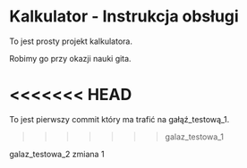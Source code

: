 # Kalkulator - Instrukcja obsługi

To jest prosty projekt kalkulatora.

Robimy go przy okazji nauki gita.

<<<<<<< HEAD
=======
To jest pierwszy commit który ma trafić na gałąź_testową_1.
>>>>>>> galaz_testowa_1

galaz_testowa_2 zmiana 1 